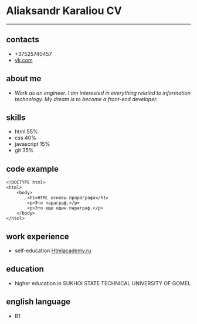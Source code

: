 # Aliaksandr Karaliou CV
---

## contacts
- +37525740457
- [vk.com](https://vk.com/korolexx)

## about me
- *Work as an engineer. I am interested in everything related to information technology. My dream is to become a front-end developer.*

## skills
- html 55%
- css 40%
- javascript 15%
- git 35%

## code example
```
<!DOCTYPE html>
<html>
    <body>
        <h1>HTML основы прараграфа</h1>
        <p>Это параграф.</p>
        <p>Это еще один параграф.</p>
    </body>
</html>
```
## work experience
- self-education [Htmlacademy.ru](https://htmlacademy.ru/)

## education
- higher education in SUKHOI STATE TECHNICAL UNIVERSITY OF GOMEL

## english language
- В1